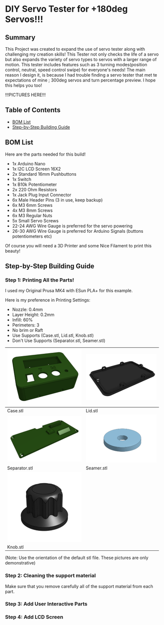 # **DIY Servo Tester for +180deg Servos!!!**

## **Summary**

This Project was created to expand the use of servo tester along with challenging my creation skills! This Tester not only checks the life of a servo but also expands the variety of servo types to servos with a larger range of motion. This tester includes features such as 3 turning modes(position control, neutral, speed control swipe) for everyone's needs! The main reason I design it, is because I had trouble finding a servo tester that met te expectations of mine ; 300deg servos and turn percentage preview. I hope this helps you too!

!!!PICTURES HERE!!!

## **Table of Contents**
* [BOM List](#bom-list)
* [Step-by-Step Building Guide](#step-by-step-building-guide)

## **BOM List**
Here are the parts needed for this build!

* 1x Arduino Nano
* 1x I2C LCD Screen 16X2
* 2x Standard 16mm Pushbuttons
* 1x Switch
* 1x B10k Potentiometer
* 2x 220 Ohm Resistors
* 1x Jack Plug Input Connector
* 6x Male Header Pins (3 in use, keep backup)
* 6x M3 6mm Screws
* 4x M3 8mm Screws
* 6x M3 Regular Nuts
* 5x Small Servo Screws
* 22-24 AWG Wire Gauge is preferred for the servo powering
* 26-30 AWG Wire Gauge is preferred for Arduino Signals (buttons potentiometers etc)
  
Of course you will need a 3D Printer and some Nice Filament to print this beauty!

## **Step-by-Step Building Guide**

### Step 1: Printing All the Parts!
I used my Original Prusa MK4 with ESun PLA+ for this example.

Here is my preference in Printing Settings:
* Nozzle: 0.4mm
* Layer Height: 0.2mm
* Infill: 60%
* Perimeters: 3
* No brim or Raft
* Use Supports (Case.stl, Lid.stl, Knob.stl)
* Don't Use Supports (Separator.stl, Seamer.stl)


| ![Case Part](/md_pictures/case_only.png)           | ![Lid Part](/md_pictures/lid_only.png)       |
| -------------------------------------------------- | -------------------------------------------- |
| Case.stl                                           | Lid.stl                                      |
| ![Separator Part](/md_pictures/separator_only.png) | ![Seamer Part](/md_pictures/seamer_only.png) |
| Separator.stl                                      | Seamer.stl                                   |
| ![Knob Part](/md_pictures/knob_only.png)           |                                              |
| Knob.stl                                           |

(Note: Use the orientation of the default stl file. These pictures are only demonstrative)

### Step 2: Cleaning the support material
Make sure that you remove carefully all of the support material from each part.

### Step 3: Add User Interactive Parts

### Step 4: Add LCD Screen